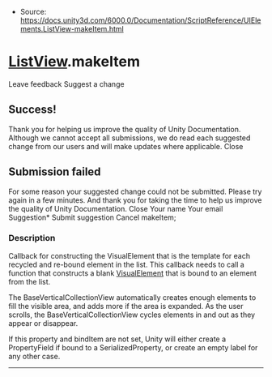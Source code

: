 * Source: https://docs.unity3d.com/6000.0/Documentation/ScriptReference/UIElements.ListView-makeItem.html

#  [ListView](https://docs.unity3d.com/6000.0/Documentation/ScriptReference/UIElements.ListView.html).makeItem
Leave feedback
Suggest a change
## Success!
Thank you for helping us improve the quality of Unity Documentation. Although we cannot accept all submissions, we do read each suggested change from our users and will make updates where applicable.
Close
## Submission failed
For some reason your suggested change could not be submitted. Please <a>try again</a> in a few minutes. And thank you for taking the time to help us improve the quality of Unity Documentation.
Close
Your name Your email Suggestion* Submit suggestion
Cancel
makeItem; 
### Description
Callback for constructing the VisualElement that is the template for each recycled and re-bound element in the list. 
This callback needs to call a function that constructs a blank [VisualElement](https://docs.unity3d.com/6000.0/Documentation/ScriptReference/UIElements.VisualElement.html) that is bound to an element from the list.  
  
The BaseVerticalCollectionView automatically creates enough elements to fill the visible area, and adds more if the area is expanded. As the user scrolls, the BaseVerticalCollectionView cycles elements in and out as they appear or disappear.  
  
If this property and bindItem are not set, Unity will either create a PropertyField if bound to a SerializedProperty, or create an empty label for any other case. 
* * *
